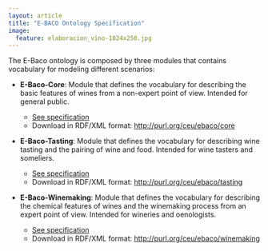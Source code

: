 ```yaml
---
layout: article
title: "E-BACO Ontology Specification"
image:
  feature: elaboracion_vino-1024x250.jpg
---
```


The E-Baco ontology is composed by three modules that contains vocabulary for modeling different scenarios:

- **E-Baco-Core**: Module that defines the vocabulary for describing the basic features of wines from a non-expert point of view. Intended for general public. 
	- [See specification](/specification/ebaco-core-es.html)
	- Download in RDF/XML format: <http://purl.org/ceu/ebaco/core>

- **E-Baco-Tasting**: Module that defines the vocabulary for describing wine tasting and the pairing of wine and food. Intended for wine tasters and someliers. 
	- [See specification](/specification/ebaco-tasting-en.html)
	- Download in RDF/XML format: <http://purl.org/ceu/ebaco/tasting>

- **E-Baco-Winemaking**:  Module that defines the vocabulary for describing the chemical features of wines and the winemaking process from an expert point of view. Intended for wineries and oenologists. 
	- [See specification](/specification/ebaco-winemaking-en.html)
	- Download in RDF/XML format: <http://purl.org/ceu/ebaco/winemaking>

